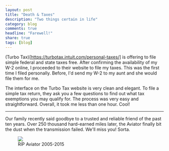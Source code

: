 ```yaml
---
layout: post
title: "Death & Taxes"
description: "Two things certain in life"
category: blog
comments: true
headline: "Farewell!"
share: true
tags: [blog]
---
```

(Turbo Tax)[https://turbotax.intuit.com/personal-taxes/] is offering to file simple federal and state taxes free.  After confirming the availability of my W-2 online, I proceeded to their website to file my taxes.  This was the first time I filed personally.  Before, I'd send my W-2 to my aunt and she would file them for me.

The interface on the Turbo Tax website is very clean and elegant.  To file a simple tax return, they ask you a few questions to find out what tax exemptions you may qualify for.  The process was very easy and straightforward.  Overall, it took me less than one hour.  Cool!

----

Our family recently said goodbye to a trusted and reliable friend of the past ten years.  Over 250 thousand hard-earned miles later, the Aviator finally bit the dust when the transmission failed.  We'll miss you!  Sorta.

<figure>
     <a href="{{ site.url }}/images/2015/mileage.jpg"><img src="{{ site.url }}/images/2015/mileage.jpg"></a>
     <figcaption>RIP Aviator 2005-2015</figcaption>
</figure>

